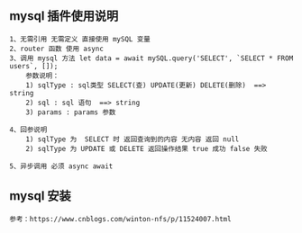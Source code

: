 ## mysql 插件使用说明

    1、无需引用 无需定义 直接使用 mySQL 变量
    2、router 函数 使用 async
    3、调用 mysql 方法 let data = await mySQL.query('SELECT', `SELECT * FROM users`, []);
        参数说明：
        1) sqlType : sql类型 SELECT(查) UPDATE(更新) DELETE(删除)  ==> string
        2) sql : sql 语句  ==> string
        3) params : params 参数
        
    4、回参说明
        1) sqlType 为  SELECT 时 返回查询到的内容 无内容 返回 null
        2) sqlType 为 UPDATE 或 DELETE 返回操作结果 true 成功 false 失败
        
    5、异步调用 必须 async await    

## mysql 安装

    参考：https://www.cnblogs.com/winton-nfs/p/11524007.html
